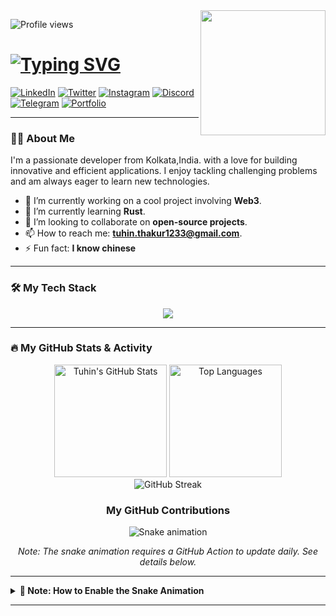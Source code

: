 <!-- 
====================================================================================================
|                                      HI THERE, I'M TUHIN! 👋                                     |
==================================================================================================== 
-->
<img align='right' src='https://user-images.githubusercontent.com/5713670/87202985-820dcb80-c2b6-11ea-9f56-7ec461c497c3.gif' width='200'>
<div align="">
  <!-- Visitor Badge -->
  <p>
    <img src="https://komarev.com/ghpvc/?username=Tuhin810&label=PROFILE+VIEWS&color=blueviolet&style=flat-square" alt="Profile views" />
  </p>
  
  <!-- Animated Typing Title -->
  <h1>
    <a href="https://github.com/Tuhin810">
      <img src="https://readme-typing-svg.herokuapp.com?font=Fira+Code&size=28&pause=1000&color=5865F2&center=true&vCenter=true&width=435&lines=Hey%2C+I'm+Tuhin!;I'm+a+Full-Stack+Developer;I+love+to+build+%26+create.;Welcome+to+my+profile!" alt="Typing SVG" />
    </a>
  </h1>

  <!-- Social Media Badges -->
<p>
  <!-- Replace "#" with your actual links -->
  <a href="#" target="_blank"><img src="https://skillicons.dev/icons?i=linkedin" alt="LinkedIn"></a>
  <a href="#" target="_blank"><img src="https://skillicons.dev/icons?i=twitter" alt="Twitter"></a>
  <a href="#" target="_blank"><img src="https://skillicons.dev/icons?i=instagram" alt="Instagram"></a>
  <a href="#" target="_blank"><img src="https://skillicons.dev/icons?i=discord" alt="Discord"></a>
  <a href="#" target="_blank"><img src="https://skillicons.dev/icons?i=telegram" alt="Telegram"></a>
  <a href="#" target="_blank"><img src="https://skillicons.dev/icons?i=chrome" alt="Portfolio"></a>
</p>


</div>

---

<!-- 
====================================================================================================
|                                           ABOUT ME 👨‍💻                                           |
==================================================================================================== 
-->
### 👨‍💻 About Me

<!-- Introduce yourself! Tell the world what you're passionate about. -->
I'm a passionate developer from Kolkata,India. with a love for building innovative and efficient applications. I enjoy tackling challenging problems and am always eager to learn new technologies.

- 🔭 I’m currently working on a cool project involving **Web3**.
- 🌱 I’m currently learning **Rust**.
- 👯 I’m looking to collaborate on **open-source projects**.
- 📫 How to reach me: **tuhin.thakur1233@gmail.com**.
- ⚡ Fun fact: **I know chinese**

---

<!-- 
====================================================================================================
|                                        MY TECH STACK 🛠️                                          |
==================================================================================================== 
-->
### 🛠️ My Tech Stack

<!-- Add or remove icons from the list below. Find more icons at https://skillicons.dev/ -->
<p align="center">
 <a href="https://skillicons.dev">
  <img src="https://skillicons.dev/icons?i=js,ts,react,nextjs,nodejs,express,mongodb,py,docker,git,vscode,postman,aws,gcp,firebase,postgres&perline=8" />
</a>

</p>

---

<!-- 
====================================================================================================
|                                     GITHUB STATS & ACTIVITY 🔥                                   |
==================================================================================================== 
-->
### 🔥 My GitHub Stats & Activity

<div align="center">
  
  <!-- GitHub Stats Card -->
  <img src="https://github-readme-stats.vercel.app/api?username=Tuhin810&show_icons=true&theme=dracula&include_all_commits=true&count_private=true" alt="Tuhin's GitHub Stats" style="height: 180px;"/>
  
  <!-- Top Languages Card -->
  <img src="https://github-readme-stats.vercel.app/api/top-langs/?username=Tuhin810&layout=compact&langs_count=8&theme=dracula" alt="Top Languages" style="height: 180px;"/>
  
  <!-- GitHub Streak Card -->
  <br/>
  <img src="http://github-readme-streak-stats.herokuapp.com?user=Tuhin810&theme=dracula&hide_border=false" alt="GitHub Streak" />
</div>

<!-- Contribution Grid Snake Animation -->
<div align="center">
  <h3>My GitHub Contributions</h3>
  <img src="https://raw.githubusercontent.com/Tuhin810/Tuhin810/output/github-contribution-grid-snake.svg" alt="Snake animation">
  <p><i>Note: The snake animation requires a GitHub Action to update daily. See details below.</i></p>
</div>

---

<!-- 
====================================================================================================
|                                       IMPORTANT NOTE 📝                                          |
==================================================================================================== 
-->
<details>
<summary><b>📝 Note: How to Enable the Snake Animation</b></summary>
<br>
The contribution snake animation above will show as a broken image at first. To fix this, you need to create a simple GitHub Action that runs automatically to generate the animation file.

**Don't worry, it's easy! Just follow these 3 steps:**

1.  In your `Tuhin810` repository, create a new folder named `.github`, and inside that, another folder named `workflows`. The final path should be `.github/workflows`.
2.  Inside the `workflows` folder, create a new file named `main.yml`.
3.  Copy and paste the code below into the `main.yml` file:

    ```yml
    name: Generate Snake Animation
    on:
      schedule:
        - cron: "0 */12 * * *" # Runs every 12 hours
      workflow_dispatch:
    jobs:
      build:
        runs-on: ubuntu-latest
        steps:
          - uses: actions/checkout@v2
          - uses: Platane/snk@v2
            with:
              github_user_name: ${{ github.repository_owner }}
              svg_out_path: dist/github-contribution-grid-snake.svg
          - uses: crazy-max/ghaction-github-pages@v2.5.0
            with:
              target_branch: output
              build_dir: dist
            env:
              GITHUB_TOKEN: ${{ secrets.GITHUB_TOKEN }}
    ```

After saving this file, the animation will be generated within a few minutes and will update automatically every 12 hours!

</details>

---
